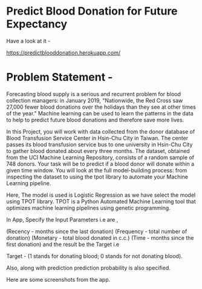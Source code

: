 # Predict Blood Donation for Future Expectancy

Have a look at it - 

https://predictblooddonation.herokuapp.com/

# Problem Statement - 

Forecasting blood supply is a serious and recurrent problem for blood collection managers: in January 2019, "Nationwide, the Red Cross saw 27,000 fewer blood donations over the holidays than they see at other times of the year." Machine learning can be used to learn the patterns in the data to help to predict future blood donations and therefore save more lives.

In this Project, you will work with data collected from the donor database of Blood Transfusion Service Center in Hsin-Chu City in Taiwan. The center passes its blood transfusion service bus to one university in Hsin-Chu City to gather blood donated about every three months. The dataset, obtained from the UCI Machine Learning Repository, consists of a random sample of 748 donors. Your task will be to predict if a blood donor will donate within a given time window. You will look at the full model-building process: from inspecting the dataset to using the tpot library to automate your Machine Learning pipeline.


Here, The model is used is Logistic Regression as we have select the model using TPOT library. TPOT is a Python Automated Machine Learning tool that optimizes machine learning pipelines using genetic programming.

In App, Specify the Input Parameters i.e are ,

(Recency - months since the last donation)
(Frequency - total number of donation)
(Monetary - total blood donated in c.c.)
(Time - months since the first donation) and the result be the Target i.e

Target - (1 stands for donating blood; 0 stands for not donating blood).

Also, along with prediction prediction probability is also specified.

Here are some screenshots from the app.



